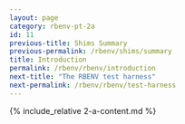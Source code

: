 ```yaml
---
layout: page
category: rbenv-pt-2a
id: 11
previous-title: Shims Summary
previous-permalink: /rbenv/shims/summary
title: Introduction
permalink: /rbenv/rbenv/introduction
next-title: "The RBENV test harness"
next-permalink: /rbenv/rbenv/test-harness
---
```


{% include_relative 2-a-content.md %}
